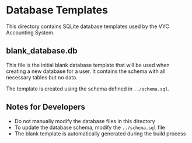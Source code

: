 
# Database Templates

This directory contains SQLite database templates used by the VYC Accounting System.

## blank_database.db

This file is the initial blank database template that will be used when creating a new database for a user. It contains the schema with all necessary tables but no data.

The template is created using the schema defined in `../schema.sql`.

## Notes for Developers

- Do not manually modify the database files in this directory
- To update the database schema, modify the `../schema.sql` file
- The blank template is automatically generated during the build process

